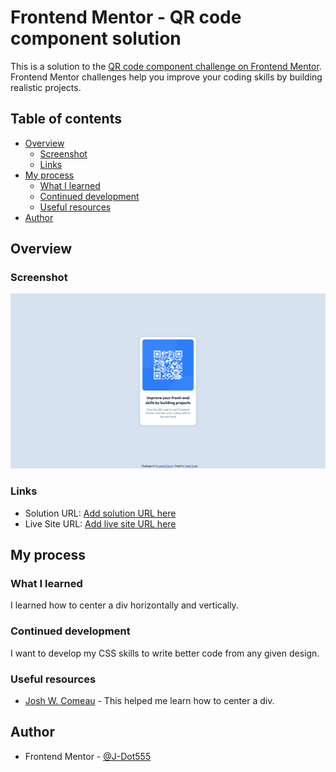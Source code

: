 # Frontend Mentor - QR code component solution

This is a solution to the [QR code component challenge on Frontend Mentor](https://www.frontendmentor.io/challenges/qr-code-component-iux_sIO_H). Frontend Mentor challenges help you improve your coding skills by building realistic projects. 

## Table of contents

- [Overview](#overview)
  - [Screenshot](#screenshot)
  - [Links](#links)
- [My process](#my-process)
  - [What I learned](#what-i-learned)
  - [Continued development](#continued-development)
  - [Useful resources](#useful-resources)
- [Author](#author)

## Overview

### Screenshot

![My solution](screenshot.png)

### Links

- Solution URL: [Add solution URL here](https://your-solution-url.com)
- Live Site URL: [Add live site URL here](https://your-live-site-url.com)

## My process

### What I learned

I learned how to center a div horizontally and vertically.

### Continued development

I want to develop my CSS skills to write better code from any given design.

### Useful resources

- [Josh W. Comeau](https://www.joshwcomeau.com/css/center-a-div/) - This helped me learn how to center a div.

## Author

- Frontend Mentor - [@J-Dot555](https://www.frontendmentor.io/profile/J-Dot555)